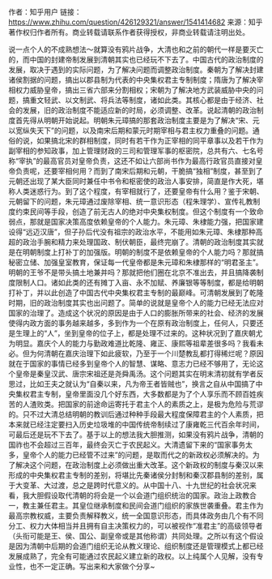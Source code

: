 作者：知乎用户
链接：https://www.zhihu.com/question/426129321/answer/1541414682
来源：知乎
著作权归作者所有。商业转载请联系作者获得授权，非商业转载请注明出处。

说一点个人的不成熟想法～就算没有鸦片战争，大清也和之前的朝代一样是要灭亡的，而中国的封建帝制发展到清朝其实也已经玩不下去了。中国古代的政治制度的发展，取决于遇到的实际问题，为了解决问题而调整政治制度。秦朝为了解决封建诸侯割据的问题，搞出以郡县制为代表的中央集权君主专制制度；隋唐为了解决宰相权力威胁皇帝，搞出三省六部来分割相权；宋朝为了解决地方武装威胁中央的问题，搞重文轻武、以文制武、将兵法等制度，诸如此类。其核心都是由于经济、社会的发展，旧的政治制度不能适应新的时局，必须调整、改革。说起清朝的政治制度首先得从明朝开始说起。明朝朱元璋搞的那套政治制度主要是为了解决“宋、元以宽纵失天下”的问题，以及南宋后期和蒙元时期宰相与君主权力重叠的问题。通俗的说，如果搞北宋的群相制度，同时有若干作为正宰相的同平章事以及若干作为副宰相的参知政事，加上管理财政的三司和管理军事的枢密院，总共有六、七名号称“宰执”的最高官员对皇帝负责，这还不如让六部尚书作为最高行政官员直接对皇帝负责呢，还要宰相何用？而到了南宋后期和元朝，干脆搞“独相”制度，甚至到了元朝还出现了某大臣同时兼任中书令和枢密使的政治人事安排，简直是作大死，堪称人类迷惑行为。到了这个程度，有宰相就行了，还要皇帝有什么用？鉴于宋朝、元朝留下的问题，朱元璋通过废除宰相、统一意识形态（程朱理学）、宣传礼教制度约束民间等手段，创造了前无古人的绝对中央集权制度。但这个制度有一个致命弱点，那就是国家决策高度依赖皇帝的个人能力。朱元璋、朱棣能力强，把国家建设得“远迈汉唐”，但子孙后代没有祖宗的政治水平，不能用如朱元璋、朱棣那种高超的政治手腕和精力来处理国政、制伏朝臣，最终完崩了。清朝的政治制度其实就是在明朝制度上打补丁的加强版。明朝的制度不是依赖皇帝的个人能力吗？那就搞秘密立储、加强皇室教育，保证每一代皇帝都是朱元璋和朱棣那样的“明君圣主”。明朝的王爷不是带头搞土地兼并吗？那就把他们圈在北京不准出去，并且搞降袭制度限制人口。诸如此类的还有摊丁入亩、永不加赋、养廉银等等制度，都是给明朝打补丁，并以此创造了中国古代中央集权君主专制的最巅峰。可清朝发展到了乾隆时期，旧的政治制度其实也出问题了。简单的说就是皇帝个人的能力已经无法应对国家的治理了。造成这个状况的原因是由于人口的膨胀所带来的社会、经济的发展使得内政方面的事务越来越多，多到作为一个在原有政治制度上，任何人，只要还是生理上的“人”，坐到皇帝的位子上，都是处理不过来的。这种状况到了嘉庆朝尤为明显。嘉庆个人的能力与勤政难道比乾隆、雍正、康熙等祖辈差很多吗？我看未必。但为何清朝在嘉庆治理下如此疲软，乃至于一个川楚教乱都打得稀烂呢？原因就在于国家的事情已经多到皇帝个人的智慧、谋略、意志力已经不够用了，无论这个皇帝是秦皇汉武、唐宗宋祖还是尧舜禹汤。这个问题其实在明末清初就有学者反思过，比如王夫之就认为“自秦以来，凡为帝王者皆贼也”，换言之自从中国搞了中央集权君主专制，皇帝里面没几个好东西，大多数都是为了个人享乐而不顾百姓疾苦的人渣败类。把国家的前途命运寄托于君主个人的素质之上，是极为危险与荒谬的。只不过大清总结明朝的教训后通过种种手段最大程度保障君主的个人素质，把本来就已经注定要扫入历史垃圾堆的中国传统帝制续过了康雍乾三代百余年时间，可最后还是玩不下去了。基于以上的想法我大胆推测，如果没有鸦片战争，清朝的国祚也不会超过三百年，最终会灭亡于农民起义。大清遗留下来的“国家事务太多，皇帝个人的能力已经管不过来”的问题，是取而代之的新政权必须解决的。为了解决这个问题，在政治制度上必须做出重大改革。这个新政权的制度与秦汉以来形成的中央集权君主专制的差别，将堪比先秦诸侯分封制和秦汉郡县制的差别，属于大变革、大过渡，总之是跨时代意义的。从中国十八、十九世纪的社会状况来看，我大胆假设取代清朝的将会是一个以会道门组织统治的国家。政治上政教合一，教主兼任君主。其皇位继承制度和民间会道门组织的家族世袭重叠。君主作为最高宗教权威，主要负责解释教义，统一全国意识形态，而具体政务由几个有不同分工、权力大体相当并且拥有自主决策权力的，可以被视作“准君主”的高级领导者（头衔可能是王、侯、国公、副皇帝或是其他称谓）共同处理。之所以有这个假设是因为清朝中后期的会道门组织无论从教义理论、组织制度还是管理模式上都已经发展成熟了，完全有可能通过农民起义建立新的政权。以上纯属个人见解，没有专业性，也不一定正确。写出来和大家做个分享~